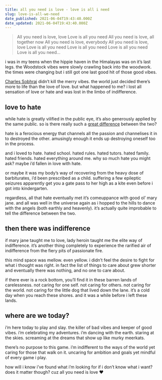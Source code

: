 ```yaml
---
title: all you need is love - love is all i need
slug: love-is-all-we-need
date_published: 2021-06-04T19:43:40.000Z
date_updated: 2021-06-04T19:43:40.000Z
---
```


> All you need is love, love
> Love is all you need
> All you need is love, all together now
> All you need is love, everybody
> All you need is love, love
> Love is all you need
> Love is all you need
> Love is all you need
> Love is all you need...

i was in my teens when the hippie haven in the Himalayas was on it’s last legs. the Woodstock vibes were slowly crawling back into the woodwork. the times were changing but i still got one last good hit of those good vibes.

[Charles Sobhraj](https://en.wikipedia.org/wiki/Charles_Sobhraj) didn’t kill the merry vibes. the world just decided there’s more to life than the love of love. but what happened to me? i lost all sensation of love or hate and was lost in the limbo of indifference.

## love to hate

while hate is greatly vilified in the public eye, it’s also generously applied by the same public. so is there really such a [great difference](https://www.independent.co.uk/news/science/scientists-prove-it-really-is-a-thin-line-between-love-and-hate-976901.html) between the two?

hate is a ferocious energy that channels all the passion and channelises it in to destroyed the other. amusingly enough it ends up destroying oneself too in the process.

and i loved to hate. hated school. hated rules. hated tutors. hated family. hated friends. hated everything around me. why so much hate you might ask? maybe i’d fallen in love with hate.

or maybe it was my body’s way of recovering from the heavy dose of barbiturates, i’d been prescribed as a child. suffering a few epileptic seizures apparently get you a gate pass to her high as a kite even before i got into kindergarten.

regardless, all that hate eventually met it’s comeuppance with good ol’ mary jane. and all was well in the universe again as i hopped to the hills to dance with the angels (both earthly and heavenly). it’s actually quite improbable to tell the difference between the two.

## then there was indifference

if mary jane taught me to love, lady heroin taught me the elite way of indifference. it’s another thing completely to experience the rarified air of indifference from the fiery pits of passionate fire.

this mind space was mellow. even yellow. i didn’t feel the desire to fight for what i thought was right. in fact the list of things to care about grew shorter and eventually there was nothing, and no one to care about.

if there ever is a rock bottom, you’ll find it in these barren lands of carelessness. not caring for one self. not caring for others. not caring for the world. not caring for the little dog that lived down the lane. it’s a cold day when you reach these shores. and it was a while before i left these lands.

## where are we today?

i’m here today to play and slay. the killer of bad vibes and keeper of good vibes. i’m celebrating my adventures. i’m dancing with the earth. staring at the skies. screaming at the dreams that show up like murky meerkats.

there’s no purpose to this game. i’m indifferent to the ways of the world yet caring for those that walk on it. uncaring for ambition and goals yet mindful of every game i play.

how will i know i’ve found what i’m looking for if i don’t know what i want? does it matter though? cuz all you need is love ♥
